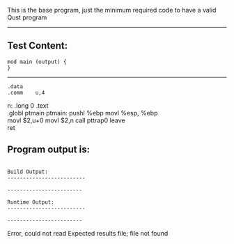 This is the base program, just the minimum required code to have a valid Qust program

-------------------------


Test Content: 
-------------------------
```
mod main (output) {  
}
```
------------------------

    .data    
    .comm    u,4
n:    .long    0
    .text    
    .globl    ptmain
ptmain:    pushl   %ebp
        movl    %esp, %ebp    
    movl    $2,u+0
    movl    $2,n
    call    pttrap0
    leave    
    ret    

Program output is: 
-------------------------
```

Build Output: 
-------------------------
```

```
------------------------

Runtime Output: 
-------------------------
```

```
------------------------

```


Error, could not read Expected results file; file not found

```